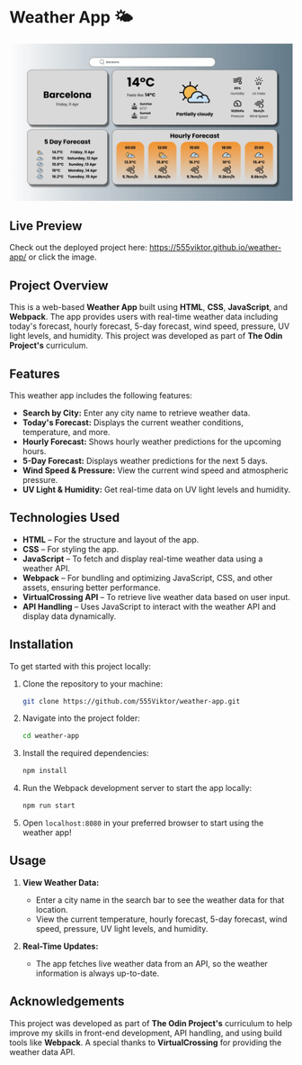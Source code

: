 # Weather App 🌤️

[![Screenshot](src/assets/weather-app-preview.jpg)](https://555viktor.github.io/weather-app/)

## Live Preview  
Check out the deployed project here: https://555viktor.github.io/weather-app/ or click the image.

## Project Overview  
This is a web-based **Weather App** built using **HTML**, **CSS**, **JavaScript**, and **Webpack**. The app provides users with real-time weather data including today's forecast, hourly forecast, 5-day forecast, wind speed, pressure, UV light levels, and humidity. This project was developed as part of **The Odin Project's** curriculum.

## Features  
This weather app includes the following features:
- **Search by City:** Enter any city name to retrieve weather data.
- **Today's Forecast:** Displays the current weather conditions, temperature, and more.
- **Hourly Forecast:** Shows hourly weather predictions for the upcoming hours.
- **5-Day Forecast:** Displays weather predictions for the next 5 days.
- **Wind Speed & Pressure:** View the current wind speed and atmospheric pressure.
- **UV Light & Humidity:** Get real-time data on UV light levels and humidity.

## Technologies Used  
- **HTML** – For the structure and layout of the app.
- **CSS** – For styling the app.
- **JavaScript** – To fetch and display real-time weather data using a weather API.
- **Webpack** – For bundling and optimizing JavaScript, CSS, and other assets, ensuring better performance.
- **VirtualCrossing API** – To retrieve live weather data based on user input.
- **API Handling** – Uses JavaScript to interact with the weather API and display data dynamically.

## Installation  
To get started with this project locally:

1. Clone the repository to your machine:
   ```bash
   git clone https://github.com/555Viktor/weather-app.git
   ```

2. Navigate into the project folder:
   ```bash
   cd weather-app
   ```

3. Install the required dependencies:
   ```bash
   npm install
   ```

4. Run the Webpack development server to start the app locally:
   ```bash
   npm run start
   ```

5. Open `localhost:8080` in your preferred browser to start using the weather app!

## Usage  

1. **View Weather Data:**  
   - Enter a city name in the search bar to see the weather data for that location.  
   - View the current temperature, hourly forecast, 5-day forecast, wind speed, pressure, UV light levels, and humidity.

2. **Real-Time Updates:**  
   - The app fetches live weather data from an API, so the weather information is always up-to-date.

## Acknowledgements  
This project was developed as part of **The Odin Project's** curriculum to help improve my skills in front-end development, API handling, and using build tools like **Webpack**. A special thanks to **VirtualCrossing** for providing the weather data API.
